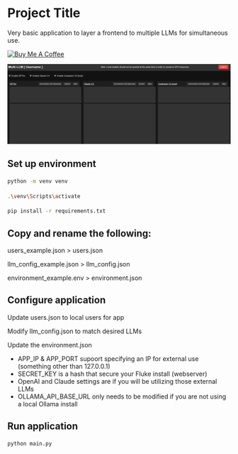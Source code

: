 # Project Title

Very basic application to layer a frontend to multiple LLMs for simultaneous use.

<a href="https://www.buymeacoffee.com/travin" target="_blank"><img src="https://cdn.buymeacoffee.com/buttons/default-orange.png" alt="Buy Me A Coffee" height="41" width="174"></a>

![Screenshot of MultiLLM App](./images/MultiLLM_Screenshot.png?raw=true)

## Set up environment

```bash
python -m venv venv

.\venv\Scripts\activate

pip install -r requirements.txt

```

## Copy and rename the following:
users_example.json > users.json

llm_config_example.json > llm_config.json

environment_example.env > environment.json

## Configure application
Update users.json to local users for app

Modify llm_config.json to match desired LLMs

Update the environment.json
* APP_IP & APP_PORT supoort specifying an IP for external use (something other than 127.0.0.1)
* SECRET_KEY is a hash that secure your Fluke install (webserver)
* OpenAI and Claude settings are if you will be utilizing those external LLMs
* OLLAMA_API_BASE_URL only needs to be modified if you are not using a local Ollama install

## Run application
```bash
python main.py
```
